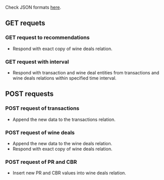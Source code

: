 Check JSON formats [here](https://docs.google.com/document/d/1PTmUCPtob0ky2TEE5n0RK8GKLujyaZvZeJfRc5OOF0A/edit).

## GET requets
### GET request to recommendations
- Respond with exact copy of wine deals relation.

### GET request with interval
- Respond with transaction and wine deal entities from transactions and wine deals relations within specified time interval.

## POST requests
### POST request of transactions
- Append the new data to the transactions relation.

### POST request of wine deals
- Append the new data to the wine deals relation.
- Respond with exact copy of wine deals relation.

### POST request of PR and CBR
- Insert new PR and CBR values into wine deals relation.

